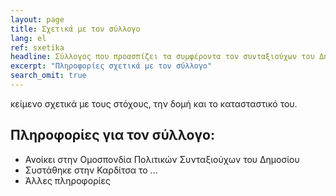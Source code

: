 ```yaml
---
layout: page
title: Σχετικά με τον σύλλογο
lang: el
ref: sxetika
headline: Σύλλογος που προασπίζει τα συμφέροντα τον συνταξιούχων του Δημοσίου στον Νομό Καρδίτσας
excerpt: "Πληροφορίες σχετικά με τον σύλλογο"
search_omit: true
---
```


κείμενο σχετικά με τους στόχους, την δομή και το κατασταστικό του.

## Πληροφορίες για τον σύλλογο:

* Ανοίκει στην Ομοσπονδία Πολιτικών Συνταξιούχων του Δημοσίου
* Συστάθηκε στην Καρδίτσα το ...
* Άλλες πληροφορίες

